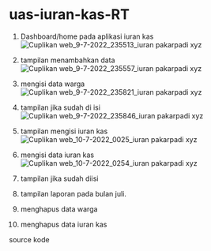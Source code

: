 # uas-iuran-kas-RT

1. Dashboard/home pada aplikasi iuran kas
![Cuplikan web_9-7-2022_235513_iuran pakarpadi xyz](https://user-images.githubusercontent.com/102292839/178116744-7d070a63-0b63-4b0b-baab-cd8f8c6a106e.jpeg)

2. tampilan menambahkan data
![Cuplikan web_9-7-2022_235557_iuran pakarpadi xyz](https://user-images.githubusercontent.com/102292839/178116894-c6c09e33-3db0-40b6-8320-c42f61224ef0.jpeg)

3. mengisi data warga
![Cuplikan web_9-7-2022_235821_iuran pakarpadi xyz](https://user-images.githubusercontent.com/102292839/178117029-3377be14-e47d-4189-8ce7-af30d36c0b0b.jpeg)

4. tampilan jika sudah di isi
![Cuplikan web_9-7-2022_235846_iuran pakarpadi xyz](https://user-images.githubusercontent.com/102292839/178117110-9903f647-6bc3-4622-9698-db3e679ae930.jpeg)

5. tampilan mengisi iuran kas
![Cuplikan web_10-7-2022_0025_iuran pakarpadi xyz](https://user-images.githubusercontent.com/102292839/178117146-26ff4075-742e-47b6-b3f7-76148cba18c3.jpeg)

6. mengisi data iuran kas 
![Cuplikan web_10-7-2022_0254_iuran pakarpadi xyz](https://user-images.githubusercontent.com/102292839/178117264-b4d7ff88-7281-42e0-8389-f2360d171b38.jpeg)


7. tampilan jika sudah diisi

8. tampilan laporan pada bulan juli.

9. menghapus data warga

10. menghapus data iuran kas

source kode 
